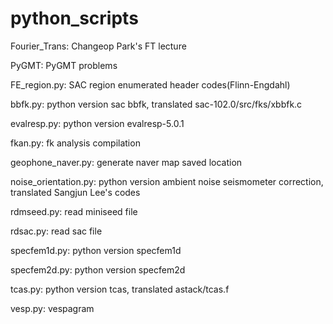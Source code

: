 # python_scripts
Fourier_Trans: Changeop Park's FT lecture

PyGMT: PyGMT problems

FE_region.py: SAC region enumerated header codes(Flinn-Engdahl)

bbfk.py: python version sac bbfk, translated sac-102.0/src/fks/xbbfk.c

evalresp.py: python version evalresp-5.0.1

fkan.py: fk analysis compilation

geophone_naver.py: generate naver map saved location

noise_orientation.py: python version ambient noise seismometer correction, translated Sangjun Lee's codes

rdmseed.py: read miniseed file

rdsac.py: read sac file

specfem1d.py: python version specfem1d

specfem2d.py: python version specfem2d

tcas.py: python version tcas, translated astack/tcas.f

vesp.py: vespagram
